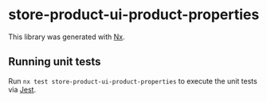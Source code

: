 # store-product-ui-product-properties

This library was generated with [Nx](https://nx.dev).

## Running unit tests

Run `nx test store-product-ui-product-properties` to execute the unit tests via [Jest](https://jestjs.io).

